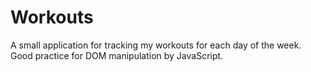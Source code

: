 # Workouts
A small application for tracking my workouts for each day of the week. Good practice for DOM manipulation by JavaScript.
